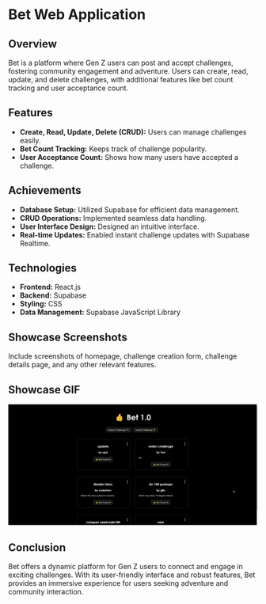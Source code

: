 
# Bet Web Application

## Overview
Bet is a platform where Gen Z users can post and accept challenges, fostering community engagement and adventure. Users can create, read, update, and delete challenges, with additional features like bet count tracking and user acceptance count.

## Features
- **Create, Read, Update, Delete (CRUD):** Users can manage challenges easily.
- **Bet Count Tracking:** Keeps track of challenge popularity.
- **User Acceptance Count:** Shows how many users have accepted a challenge.

## Achievements
- **Database Setup:** Utilized Supabase for efficient data management.
- **CRUD Operations:** Implemented seamless data handling.
- **User Interface Design:** Designed an intuitive interface.
- **Real-time Updates:** Enabled instant challenge updates with Supabase Realtime.

## Technologies
- **Frontend:** React.js
- **Backend:** Supabase
- **Styling:** CSS
- **Data Management:** Supabase JavaScript Library

## Showcase Screenshots
Include screenshots of homepage, challenge creation form, challenge details page, and any other relevant features.

## Showcase GIF
![Showcase GIF](demo.gif)

## Conclusion
Bet offers a dynamic platform for Gen Z users to connect and engage in exciting challenges. With its user-friendly interface and robust features, Bet provides an immersive experience for users seeking adventure and community interaction.

